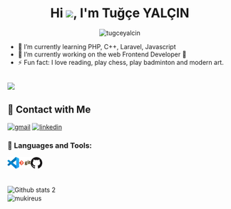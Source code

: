 <h1 align="center">Hi <img src="https://raw.githubusercontent.com/MartinHeinz/MartinHeinz/master/wave.gif" width="30px">, I'm Tuğçe YALÇIN</h1>
 <p align="center"> <img src="https://komarev.com/ghpvc/?username=tugce-yalcin2&label=Profile%20views&color=0e75b6&style=flat" alt="tugceyalcin" /> </p>


- 🌱 I’m currently learning PHP, C++, Laravel, Javascript <br>
- 🔭 I’m currently working on the web Frontend Developer 🚀<br>
- ⚡ Fun fact: I love reading, play chess, play badminton and modern art.<br> <br>

<img src="https://c.tenor.com/bQCHJwgCNuMAAAAM/kitten-cat.gif" width="auto">

<!---
tugce-yalcin/tugce-yalcin is a ✨ special ✨ repository because its `README.md` (this file) appears on your GitHub profile.
You can click the Preview link to take a look at your changes.
--->
<br>
  
## 🤙 Contact with Me

[![gmail](https://img.shields.io/badge/Gmail-D14836?style=for-the-badge&logo=gmail&logoColor=white)](mailtotugceyal@hotmail.com)
[![linkedin](https://img.shields.io/badge/LinkedIn-0077B5?style=for-the-badge&logo=linkedin&logoColor=white)](https://www.linkedin.com/in/tu%C4%9F%C3%A7e-yal%C3%A7%C4%B1n-36438819a)




### 🔧 Languages and Tools:

[<img align="left" alt="Visual Studio Code" width="26px" src="https://raw.githubusercontent.com/github/explore/80688e429a7d4ef2fca1e82350fe8e3517d3494d/topics/visual-studio-code/visual-studio-code.png" />][vsCode]
[<img align="left" alt="Git" width="26px" src="https://raw.githubusercontent.com/github/explore/80688e429a7d4ef2fca1e82350fe8e3517d3494d/topics/git/git.png" />][git]
[<img align="left" alt="GitHub" width="26px" src="https://raw.githubusercontent.com/github/explore/78df643247d429f6cc873026c0622819ad797942/topics/github/github.png" />][github]

<br />


[vsCode]: https://code.visualstudio.com/
[git]: https://git-scm.com/
[github]: https://github.com/IbrahimTalha0


<br />
<br />


![Github stats 2](https://github-readme-stats.vercel.app/api?username=tugce-yalcin&show_icons=true&theme=radical)<br>
<img height="180em" align="center" src="https://github-readme-stats.vercel.app/api/top-langs?username=tugce-yalcin&show_icons=true&locale=en&layout=compact&langs_count=8&theme=algolia" alt="mukireus"/>


